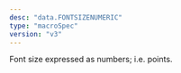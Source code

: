 ```yaml
---
desc: "data.FONTSIZENUMERIC"
type: "macroSpec"
version: "v3"
---
```


Font size expressed as numbers; i.e. points.